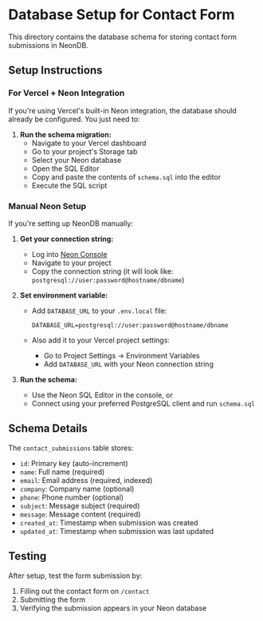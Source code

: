 # Database Setup for Contact Form

This directory contains the database schema for storing contact form submissions in NeonDB.

## Setup Instructions

### For Vercel + Neon Integration

If you're using Vercel's built-in Neon integration, the database should already be configured. You just need to:

1. **Run the schema migration:**
   - Navigate to your Vercel dashboard
   - Go to your project's Storage tab
   - Select your Neon database
   - Open the SQL Editor
   - Copy and paste the contents of `schema.sql` into the editor
   - Execute the SQL script

### Manual Neon Setup

If you're setting up NeonDB manually:

1. **Get your connection string:**
   - Log into [Neon Console](https://console.neon.tech)
   - Navigate to your project
   - Copy the connection string (it will look like: `postgresql://user:password@hostname/dbname`)

2. **Set environment variable:**
   - Add `DATABASE_URL` to your `.env.local` file:
     ```
     DATABASE_URL=postgresql://user:password@hostname/dbname
     ```
   
   - Also add it to your Vercel project settings:
     - Go to Project Settings → Environment Variables
     - Add `DATABASE_URL` with your Neon connection string

3. **Run the schema:**
   - Use the Neon SQL Editor in the console, or
   - Connect using your preferred PostgreSQL client and run `schema.sql`

## Schema Details

The `contact_submissions` table stores:
- `id`: Primary key (auto-increment)
- `name`: Full name (required)
- `email`: Email address (required, indexed)
- `company`: Company name (optional)
- `phone`: Phone number (optional)
- `subject`: Message subject (required)
- `message`: Message content (required)
- `created_at`: Timestamp when submission was created
- `updated_at`: Timestamp when submission was last updated

## Testing

After setup, test the form submission by:
1. Filling out the contact form on `/contact`
2. Submitting the form
3. Verifying the submission appears in your Neon database

